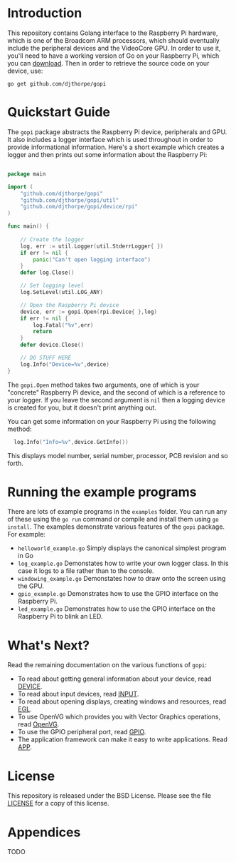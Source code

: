 # Introduction

This repository contains Golang interface to the Raspberry Pi hardware, which
is one of the Broadcom ARM processors, which should eventually include
the peripheral devices and the VideoCore GPU. In order to use it, you'll need
to have a working version of Go on your Raspberry Pi, which you
can [download](https://golang.org/dl/). Then in order to retrieve the source 
code on your device, use:

```
go get github.com/djthorpe/gopi
```

# Quickstart Guide

The `gopi` package abstracts the Raspberry Pi device, peripherals and GPU. It
also includes a logger interface which is used throughout in order to provide
informational information. Here's a short example which creates a logger
and then prints out some information about the Raspberry Pi:

```go

package main

import (
	"github.com/djthorpe/gopi"
	"github.com/djthorpe/gopi/util"
	"github.com/djthorpe/gopi/device/rpi"
)

func main() {
	
	// Create the logger
	log, err := util.Logger(util.StderrLogger{ })
	if err != nil {
		panic("Can't open logging interface")
	}
	defer log.Close()

	// Set logging level
	log.SetLevel(util.LOG_ANY)

	// Open the Raspberry Pi device
	device, err := gopi.Open(rpi.Device{ },log)
	if err != nil {
		log.Fatal("%v",err)
		return
	}
	defer device.Close()

	// DO STUFF HERE
	log.Info("Device=%v",device)
}

```

The `gopi.Open` method takes two arguments, one of which is your "concrete"
Raspberry Pi device, and the second of which is a reference to your logger.
If you leave the second argument is `nil` then a logging device is created
for you, but it doesn't print anything out.

You can get some information on your Raspberry Pi using the following method:

```go
  log.Info("Info=%v",device.GetInfo())
```

This displays model number, serial number, processor, PCB revision and
so forth.

# Running the example programs

There are lots of example programs in the `examples` folder. You can run any
of these using the `go run` command or compile and install them using `go install`.
The examples demonstrate various features of the `gopi` package. For example:

  * `helloworld_example.go` Simply displays the canonical simplest program in Go
  * `log_example.go` Demonstates how to write your own logger class. In this case
      it logs to a file rather than to the console.
  * `windowing_example.go` Demonstates how to draw onto the screen using the
      GPU.
  * `gpio_example.go` Demonstrates how to use the GPIO interface on the Raspberry Pi.
  * `led_example.go` Demonstrates how to use the GPIO interface on the Raspberry Pi
	to blink an LED.

# What's Next?

Read the remaining documentation on the various functions of `gopi`:

  * To read about getting general information about your device, read [DEVICE](doc/DEVICE.md).
  * To read about input devices, read [INPUT](doc/INPUT.md).
  * To read about opening displays, creating windows and resources, read [EGL](doc/EGL.md).
  * To use OpenVG which provides you with Vector Graphics operations, read [OpenVG](doc/OpenVG.md).
  * To use the GPIO peripheral port, read [GPIO](doc/GPIO.md).
  * The application framework can make it easy to write applications. Read [APP](doc/APP.md).

# License

This repository is released under the BSD License. Please see the file
[LICENSE](LICENSE.md) for a copy of this license.

# Appendices

TODO
